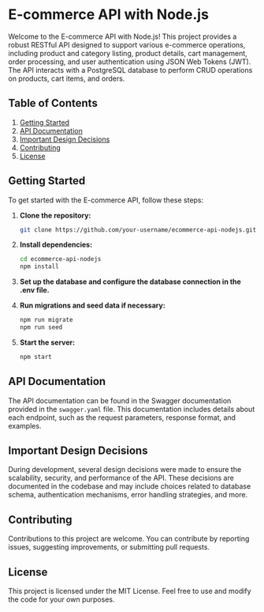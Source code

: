 # E-commerce API with Node.js

Welcome to the E-commerce API with Node.js! This project provides a robust RESTful API designed to support various e-commerce operations, including product and category listing, product details, cart management, order processing, and user authentication using JSON Web Tokens (JWT). The API interacts with a PostgreSQL database to perform CRUD operations on products, cart items, and orders.

## Table of Contents

1. [Getting Started](#getting-started)
2. [API Documentation](#api-documentation)
3. [Important Design Decisions](#important-design-decisions)
4. [Contributing](#contributing)
5. [License](#license)

## Getting Started

To get started with the E-commerce API, follow these steps:

1. **Clone the repository:**
   ```bash
   git clone https://github.com/your-username/ecommerce-api-nodejs.git
   ```

2. **Install dependencies:**
   ```bash
   cd ecommerce-api-nodejs
   npm install
   ```

3. **Set up the database and configure the database connection in the .env file.**

4. **Run migrations and seed data if necessary:**
   ```bash
   npm run migrate
   npm run seed
   ```

5. **Start the server:**
   ```bash
   npm start
   ```

## API Documentation

The API documentation can be found in the Swagger documentation provided in the `swagger.yaml` file. This documentation includes details about each endpoint, such as the request parameters, response format, and examples.

## Important Design Decisions

During development, several design decisions were made to ensure the scalability, security, and performance of the API. These decisions are documented in the codebase and may include choices related to database schema, authentication mechanisms, error handling strategies, and more.

## Contributing

Contributions to this project are welcome. You can contribute by reporting issues, suggesting improvements, or submitting pull requests.

## License

This project is licensed under the MIT License. Feel free to use and modify the code for your own purposes.
